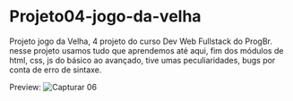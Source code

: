 # Projeto04-jogo-da-velha

Projeto jogo da Velha, 4 projeto do curso Dev Web Fullstack do ProgBr.
nesse projeto usamos tudo que aprendemos até aqui, fim dos módulos de html, css, js do básico ao avançado, tive umas peculiaridades, bugs por conta de erro de sintaxe.

Preview:
![Capturar 06](https://user-images.githubusercontent.com/102916535/172912608-1b4aa7d2-fea4-447e-9509-bb22a0772752.JPG)
